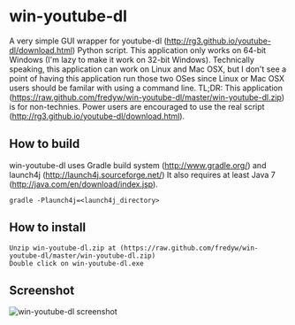 win-youtube-dl
==============

A very simple GUI wrapper for youtube-dl (http://rg3.github.io/youtube-dl/download.html) Python script.
This application only works on 64-bit Windows (I'm lazy to make it work on 32-bit Windows).
Technically speaking, this application can work on Linux and Mac OSX, but I don't see a point of
having this application run those two OSes since Linux or Mac OSX users should be familar with
using a command line.
TL;DR: This application (https://raw.github.com/fredyw/win-youtube-dl/master/win-youtube-dl.zip) is for non-technies.
       Power users are encouraged to use the real script (http://rg3.github.io/youtube-dl/download.html).

How to build
------------
win-youtube-dl uses Gradle build system (http://www.gradle.org/) and launch4j (http://launch4j.sourceforge.net/)
It also requires at least Java 7 (http://java.com/en/download/index.jsp).

    gradle -Plaunch4j=<launch4j_directory>

How to install
--------------
    Unzip win-youtube-dl.zip at (https://raw.github.com/fredyw/win-youtube-dl/master/win-youtube-dl.zip)
    Double click on win-youtube-dl.exe

Screenshot
----------
![win-youtube-dl screenshot](https://raw.github.com/fredyw/win-youtube-dl/master/win-youtube-dl.png)    
